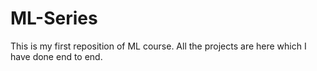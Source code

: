 # ML-Series
This is my first reposition of ML course. All the projects are here which I have done end to end.
